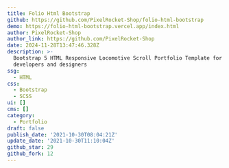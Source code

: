 ```yaml
---
title: Folio Html Bootstrap
github: https://github.com/PixelRocket-Shop/folio-html-bootstrap
demo: https://folio-html-bootstrap.vercel.app/index.html
author: PixelRocket-Shop
author_link: https://github.com/PixelRocket-Shop
date: 2024-11-28T13:47:46.328Z
description: >-
  Bootstrap 5 HTML Responsive Locomotive Scroll Portfolio Template for web
  developers and designers
ssg:
  - HTML
css:
  - Bootstrap
  - SCSS
ui: []
cms: []
category:
  - Portfolio
draft: false
publish_date: '2021-10-30T08:04:21Z'
update_date: '2021-10-30T11:10:04Z'
github_star: 29
github_fork: 12
---
```

